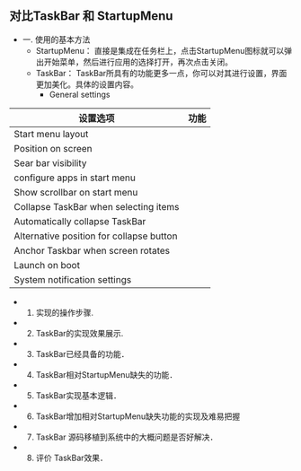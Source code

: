 ## 对比TaskBar 和 StartupMenu
  - 一. 使用的基本方法
    - StartupMenu： 直接是集成在任务栏上，点击StartupMenu图标就可以弹出开始菜单，然后进行应用的选择打开，再次点击关闭。
    - TaskBar： TaskBar所具有的功能更多一点，你可以对其进行设置，界面更加美化。具体的设置内容。
      - General settings
      
|设置选项|功能|
|---|---|
|Start menu layout||
|Position on screen||
|Sear bar visibility||
|configure apps in start menu||
|Show scrollbar on start menu||
|Collapse TaskBar when selecting items||
|Automatically collapse TaskBar||
|Alternative position for collapse button||
|Anchor Taskbar when screen rotates||
|Launch on boot||
|System notification settings||
                 
    
  - 1. 实现的操作步骤.
  - 2. TaskBar的实现效果展示.
  - 3. TaskBar已经具备的功能．
  - 4. TaskBar相对StartupMenu缺失的功能．
  - 5. TaskBar实现基本逻辑．
  - 6. TaskBar增加相对StartupMenu缺失功能的实现及难易把握
  - 7. TaskBar 源码移植到系统中的大概问题是否好解决．
  - 8. 评价 TaskBar效果．
